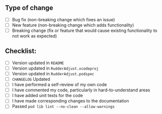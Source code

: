 ## Type of change
- [ ] Bug fix (non-breaking change which fixes an issue)
- [ ] New feature (non-breaking change which adds functionality)
- [ ] Breaking change (fix or feature that would cause existing functionality to not work as expected)
## Checklist:
- [ ] Version updated in `README`
- [ ] Version updated in `RudderAdjust.xcodeproj`
- [ ] Version updated in `RudderAdjust.podspec`
- [ ] `CHANGELOG` Updated
- [ ] I have performed a self-review of my own code
- [ ] I have commented my code, particularly in hard-to-understand areas
- [ ] I have added unit tests for the code
- [ ] I have made corresponding changes to the documentation
- [ ] Passed `pod lib lint --no-clean --allow-warnings`
